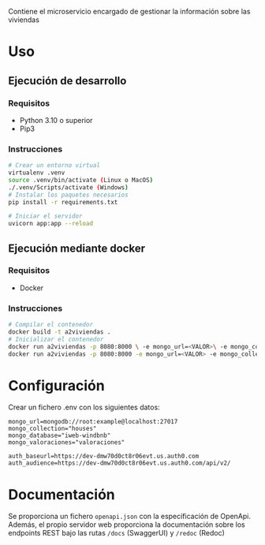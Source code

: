 Contiene el microservicio encargado de gestionar la información sobre las
viviendas

# Uso

## Ejecución de desarrollo

### Requisitos

- Python 3.10 o superior
- Pip3

### Instrucciones

```sh
# Crear un entorno virtual
virtualenv .venv
source .venv/bin/activate (Linux o MacOS)
./.venv/Scripts/activate (Windows)
# Instalar los paquetes necesarios
pip install -r requirements.txt

# Iniciar el servidor
uvicorn app:app --reload
```

## Ejecución mediante docker

### Requisitos

- Docker

### Instrucciones

```sh
# Compilar el contenedor
docker build -t a2viviendas .
# Inicializar el contenedor
docker run a2viviendas -p 8080:8000 \ -e mongo_url=<VALOR>\ -e mongo_collection=<VALOR>\ -e mongo_database=<VALOR> (Linux y MacOs)
docker run a2viviendas -p 8080:8000 -e mongo_url=<VALOR> -e mongo_collection=<VALOR> -e mongo_database=<VALOR> (Windows)
```

# Configuración

Crear un fichero .env con los siguientes datos: 

```
mongo_url=mongodb://root:example@localhost:27017
mongo_collection="houses"
mongo_database="iweb-windbnb"
mongo_valoraciones="valoraciones"

auth_baseurl=https://dev-dmw70d0ct8r06evt.us.auth0.com
auth_audience=https://dev-dmw70d0ct8r06evt.us.auth0.com/api/v2/
```

# Documentación

Se proporciona un fichero `openapi.json` con la especificación de OpenApi.
Además, el propio servidor web proporciona la documentación sobre los endpoints
REST bajo las rutas `/docs` (SwaggerUI) y `/redoc` (Redoc)

